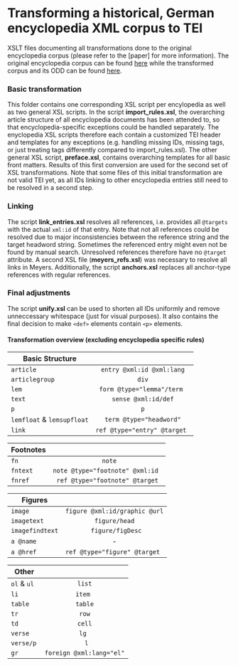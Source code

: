 # Transforming a historical, German encyclopedia XML corpus to TEI

XSLT files documenting all transformations done to the original encyclopedia corpus (please refer to the [paper] for more information).
The original encyclopedia corpus can be found [here](https://github.com/ThoraHagen/Encyc-Transformation) while the transformed corpus and its ODD can be found [here](https://github.com/ThoraHagen/Encyc-Transformation).

### Basic transformation

This folder contains one corresponding XSL script per encylopedia as well as two general XSL scripts. In the script **import_rules.xsl**, the overarching article structure of all encyclopedia documents has been attended to, so that encyclopedia-specific exceptions could be handled separately. The enyclopedia XSL scripts therefore each contain a customized TEI header and templates for any exceptions (e.g. handling missing IDs, missing tags, or just treating tags differently compared to import_rules.xsl). The other general XSL script, **preface.xsl**, contains overarching templates for all basic front matters. Results of this first conversion are used for the second set of XSL transformations. Note that some files of this initial transformation are not valid TEI yet, as all IDs linking to other encyclopedia entries still need to be resolved in a second step.

### Linking

The script **link_entries.xsl** resolves all references, i.e. provides all `@targets` with the actual `xml:id` of that entry. Note that not all references could be resolved due to major inconsistencies between the reference string and the target headword string. Sometimes the referenced entry might even not be found by manual search. Unresolved references therefore have no `@target` attribute. A second XSL file (**meyers_refs.xsl**) was necessary to resolve all links in Meyers. Additionally, the script **anchors.xsl** replaces all anchor-type references with regular references.

### Final adjustments

The script **unify.xsl** can be used to shorten all IDs uniformly and remove unneccessary whitespace (just for visual purposes). It also contains the final decision to make `<def>` elements contain `<p>` elements.

#### Transformation overview (excluding encyclopedia specific rules)
| Basic Structure | |
| ------------- |:-------------:| 
| `article`     | `entry @xml:id @xml:lang` | 
| `articlegroup`      | `div`      |  
| `lem` | `form @type="lemma"/term `    |   
| `text`    | `sense @xml:id/def`    | 
| `p`      | `p`      | 
|`lemfloat` & `lemsupfloat` | `term @type="headword"`|
| `link` | `ref @type="entry" @target `    |

| Footnotes | |
| ------------- |:-------------:| 
| `fn `    |` note` | 
| `fntext  `    | `note @type="footnote" @xml:id `    |  
| `fnref` | `ref @type="footnote" @target`     |   

| Figures | |
| ------------- |:-------------:| 
| `image `    | `figure @xml:id/graphic @url` | 
| `imagetext`      | `figure/head`     |  
| `imagefindtext` |` figure/figDesc`     |
| `a @name` | -     |
| `a @href` | `ref @type="figure" @target `    |

| Other | |
| ------------- |:-------------:| 
| `ol` & `ul `    | `list` | 
| `li `     | `item `   |  
| `table`| `table`   |
| `tr` |`row` |
| `td` | `cell`    |
| `verse` | `lg `   |
|`verse/p` |` l` |
|`gr`| `foreign @xml:lang="el"` |
